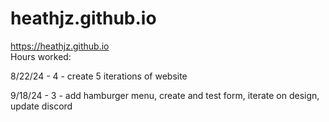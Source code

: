 # heathjz.github.io
https://heathjz.github.io
\
Hours worked:

8/22/24 - 4 - create 5 iterations of website

9/18/24 - 3 - add hamburger menu, create and test form, iterate on design, update discord
